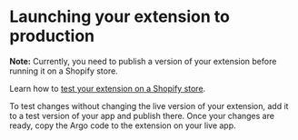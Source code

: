 # Launching your extension to production

**Note:** Currently, you need to publish a version of your extension before running it on a Shopify store.

Learn how to [test your extension on a Shopify store](./TestingOnShop.md).

To test changes without changing the live version of your extension, add it to a test version of your app and publish there. Once your changes are ready, copy the Argo code to the extension on your live app.
